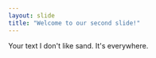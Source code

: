 ```yaml
---
layout: slide
title: "Welcome to our second slide!"
---
```

Your text
I don't like sand. It's everywhere.

